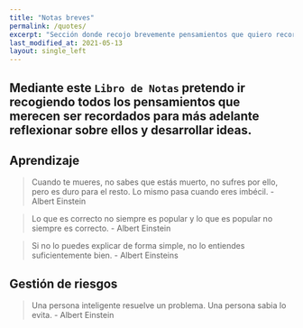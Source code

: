 ```yaml
---
title: "Notas breves"
permalink: /quotes/
excerpt: "Sección donde recojo brevemente pensamientos que quiero recordar para más adelante desarrollarlos en un artículo."
last_modified_at: 2021-05-13
layout: single_left
---
```


Mediante este `Libro de Notas` pretendo ir recogiendo todos los pensamientos que merecen ser recordados para más adelante reflexionar sobre ellos y desarrollar ideas. 
---

## Aprendizaje

> Cuando te mueres, no sabes que estás muerto, no sufres por ello, pero es duro para el resto. Lo mismo pasa cuando eres imbécil. - Albert Einstein

> Lo que es correcto no siempre es popular y lo que es popular no siempre es correcto. - Albert Einstein

> Si no lo puedes explicar de forma simple, no lo entiendes suficientemente bien. - Albert Einsteins

## Gestión de riesgos
> Una persona inteligente resuelve un problema. Una persona sabia lo evita. - Albert Einstein

